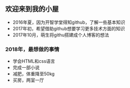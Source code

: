 ## 欢迎来到我的小屋


- 2016年夏，因为开智学堂得知github，了解一些基本知识
- 2017年初，希望借助github想要学习更多技术方面的知识
- 2017年10月，萌生将githu搭建成个人博客的想法



### 2018年，最想做的事情
 - 学会HTML和css语言<br/>
 - 完成一部小说<br/>
 - 减肥，体重降至50kg<br/>
 - 买房，两室一厅<br/>






